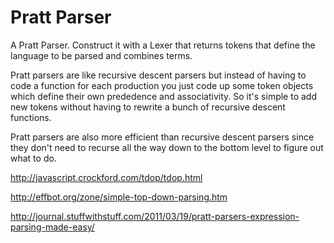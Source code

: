 Pratt Parser
============

A Pratt Parser.  Construct it with a Lexer that returns tokens that
define the language to be parsed and combines terms.

Pratt parsers are like recursive descent parsers but instead of having
to code a function for each production you just code up some token
objects which define their own prededence and associativity.  So it's
simple to add new tokens without having to rewrite a bunch of
recursive descent functions.

Pratt parsers are also more efficient than recursive descent parsers
since they don't need to recurse all the way down to the bottom level
to figure out what to do.

http://javascript.crockford.com/tdop/tdop.html

http://effbot.org/zone/simple-top-down-parsing.htm

http://journal.stuffwithstuff.com/2011/03/19/pratt-parsers-expression-parsing-made-easy/
